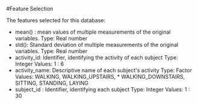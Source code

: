 #Feature Selection 

The features selected for this database:

* mean() : mean values of multiple measurements of the original variables. Type: Real number
* std(): Standard deviation of multiple measurements of the original variables. Type: Real number
* activity_id: Identifier, identifying the activity of each subject Type: Integer Values: 1 : 6
* activity_name: Descriptive name of each subject's activity Type: Factor Values: WALKING, WALKING_UPSTAIRS, * WALKING_DOWNSTAIRS, SITTING, STANDING, LAYING
* subject_id : Identifier, identifying each subject Type: Integer Values: 1 : 30
